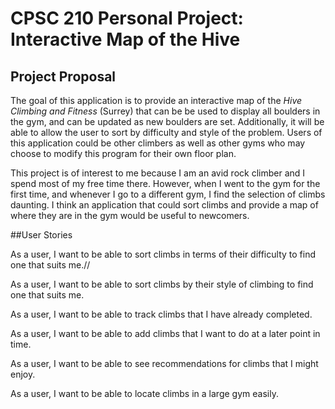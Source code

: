 # CPSC 210 Personal Project: Interactive Map of the Hive

## Project Proposal

The goal of this application is to provide an interactive
map of the *Hive Climbing and Fitness* (Surrey) that can be 
be used to display all boulders in the gym, and can be updated as 
new boulders are set. Additionally, it will be able to allow the user
to sort by difficulty and style of the problem. Users of this application
could be other climbers as well as other gyms who may choose to 
modify this program for their own floor plan.

This project is of interest to me because I am an avid rock climber
and I spend most of my free time there. However, when I went to
the gym for the first time, and whenever I go to a different gym, I find the
selection of climbs daunting. I think an application that could sort climbs 
and provide a map of where they are in the gym would be useful to newcomers.

##User Stories

As a user, I want to be able to sort climbs in terms of their difficulty to find one that suits me.//

As a user, I want to be able to sort climbs by their style of climbing to find one that suits me.

As a user, I want to be able to track climbs that I have already completed.

As a user, I want to be able to add climbs that I want to do at a later point in time.

As a user, I want to be able to see recommendations for climbs that I might enjoy.

As a user, I want to be able to locate climbs in a large gym easily.


